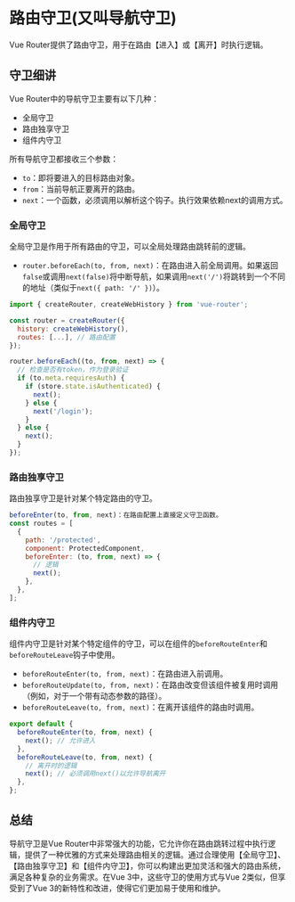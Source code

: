 # 路由守卫(又叫导航守卫)

Vue Router提供了路由守卫，用于在路由【进入】或【离开】时执行逻辑。

## 守卫细讲

Vue Router中的导航守卫主要有以下几种：

* 全局守卫
* 路由独享守卫
* 组件内守卫

所有导航守卫都接收三个参数：

* `to`：即将要进入的目标路由对象。
* `from`：当前导航正要离开的路由。
* `next`：一个函数，必须调用以解析这个钩子。执行效果依赖next的调用方式。

### 全局守卫

全局守卫是作用于所有路由的守卫，可以全局处理路由跳转前的逻辑。

* `router.beforeEach(to, from, next)`：在路由进入前全局调用。如果返回`false`或调用`next(false)`将中断导航，如果调用`next('/')`将跳转到一个不同的地址（类似于`next({ path: '/' })`）。

```javascript
import { createRouter, createWebHistory } from 'vue-router';

const router = createRouter({
  history: createWebHistory(),
  routes: [...], // 路由配置
});

router.beforeEach((to, from, next) => {
  // 检查是否有token，作为登录验证
  if (to.meta.requiresAuth) {
    if (store.state.isAuthenticated) {
      next();
    } else {
      next('/login');
    }
  } else {
    next();
  }
});
```

### 路由独享守卫

路由独享守卫是针对某个特定路由的守卫。

```javascript
beforeEnter(to, from, next)：在路由配置上直接定义守卫函数。
const routes = [
  {
    path: '/protected',
    component: ProtectedComponent,
    beforeEnter: (to, from, next) => {
      // 逻辑
      next();
    },
  },
];
```

### 组件内守卫

组件内守卫是针对某个特定组件的守卫，可以在组件的`beforeRouteEnter`和`beforeRouteLeave`钩子中使用。

* `beforeRouteEnter(to, from, next)`：在路由进入前调用。
* `beforeRouteUpdate(to, from, next)`：在路由改变但该组件被复用时调用（例如，对于一个带有动态参数的路径）。
* `beforeRouteLeave(to, from, next)`：在离开该组件的路由时调用。

```javascript
export default {
  beforeRouteEnter(to, from, next) {
    next(); // 允许进入
  },
  beforeRouteLeave(to, from, next) {
    // 离开时的逻辑
    next(); // 必须调用next()以允许导航离开
  },
};
```

## 总结

导航守卫是Vue Router中非常强大的功能，它允许你在路由跳转过程中执行逻辑，提供了一种优雅的方式来处理路由相关的逻辑。通过合理使用【全局守卫】、【路由独享守卫】和【组件内守卫】，你可以构建出更加灵活和强大的路由系统，满足各种复杂的业务需求。在Vue 3中，这些守卫的使用方式与Vue 2类似，但享受到了Vue 3的新特性和改进，使得它们更加易于使用和维护。
